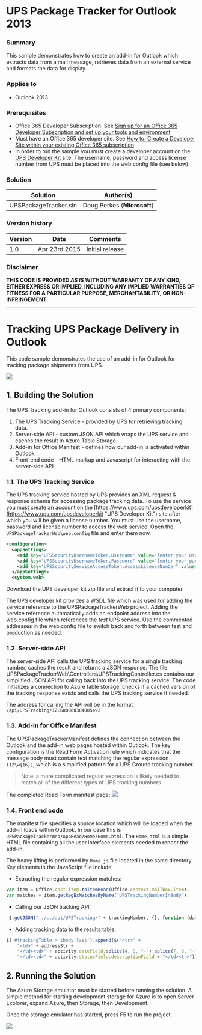 # UPS Package Tracker for Outlook 2013 #

### Summary ###
This sample demonstrates how to create an add-in for Outlook which extracts data from a mail message, retrieves data from an external service and formats the data for display.

### Applies to ###
-  Outlook 2013

### Prerequisites ###
-  Office 365 Developer Subscription. See [Sign up for an Office 365 Developer Subscription and set up your tools and environment](https://msdn.microsoft.com/EN-US/library/office/fp179924.aspx)
-  Must have an Office 365 developer site. See [How to: Create a Developer Site within your existing Office 365 subscription](https://msdn.microsoft.com/en-us/library/office/jj692554.aspx)
-  In order to run the sample you must create a developer account on the [UPS Developer Kit](https://www.ups.com/upsdeveloperkit) site. The username, password and access license number from UPS must be placed into the web.config file (see below).

### Solution ###
Solution | Author(s)
---------|----------
UPSPackageTracker.sln | Doug Perkes (**Microsoft**)

### Version history ###
Version  | Date | Comments
---------| -----| --------
1.0  | Apr 23rd 2015 | Initial release

### Disclaimer ###
**THIS CODE IS PROVIDED *AS IS* WITHOUT WARRANTY OF ANY KIND, EITHER EXPRESS OR IMPLIED, INCLUDING ANY IMPLIED WARRANTIES OF FITNESS FOR A PARTICULAR PURPOSE, MERCHANTABILITY, OR NON-INFRINGEMENT.**


----------

# Tracking UPS Package Delivery in Outlook #
This code sample demonstrates the use of an add-in for Outlook for tracking package shipments from UPS.

![](http://i.imgur.com/BXXM3sF.png)

## 1. Building the Solution ##
The UPS Tracking add-in for Outlook consists of 4 primary components:

1. The UPS Tracking Service - provided by UPS for retrieving tracking data.
2. Server-side API - custom JSON API which wraps the UPS service and caches the result in Azure Table Storage.
3. Add-in for Office Manifest - defines how our add-in is activated within Outlook
4. Front-end code - HTML markup and Javascript for interacting with the server-side API

### 1.1. The UPS Tracking Service ###
The UPS tracking service hosted by UPS provides an XML request & response schema for accessing package tracking data. To use the service you must create an account on the [https://www.ups.com/upsdeveloperkit](https://www.ups.com/upsdeveloperkit "UPS Developer Kit") site after which you will be given a license number. You must use the username, password and license number to access the web service. Open the `UPSPackageTrackerWeb\web.config` file and enter them now.

```XML
<configuration>
  <appSettings>
    <add key="UPSSecurityUsernameToken.Username" value="[enter your username]" />
    <add key="UPSSecurityUsernameToken.Password" value="[enter your password]" />
    <add key="UPSSecurityServiceAccessToken.AccessLicenseNumber" value="[enter your access license number]" />
  </appSettings>
  <system.web>
```

Download the UPS developer kit zip file and extract it to your computer. 

The UPS developer kit provides a WSDL file which was used for adding the service reference to the UPSPackageTrackerWeb project.  Adding the service reference automatically adds an endpoint address into the web.config file which references the *test* UPS service. Use the commented addresses in the web.config file to switch back and forth between test and production as needed.
  
### 1.2. Server-side API ###

The server-side API calls the UPS tracking service for a single tracking number, caches the result and returns a JSON response.  The file UPSPackageTrackerWeb\Controllers\UPSTrackingController.cs contains our simplified JSON API for calling back into the UPS tracking service. The code initializes a connection to Azure table storage, checks if a cached version of the tracking response exists and calls the UPS tracking service if needed.

The address for calling the API will be in the format `/api/UPSTracking/1ZE680080304005492`  

### 1.3. Add-in for Office Manifest ###

The UPSPackageTrackerManifest defines the connection between the Outlook and the add-in web pages hosted within Outlook. The key configuration is the Read Form Activation rule which indicates that the message body must contain text matching the regular expression `(1Z\w{16})`, which is a simplified pattern for a UPS Ground tracking number.

> Note: a more complicated regular expression is likely needed to match all of the different types of UPS tracking numbers. 

The completed Read Form manifest page:
![](http://i.imgur.com/T8CGcBa.png)

### 1.4. Front end code ###

The manifest file specifies a source location which will be loaded when the add-in loads within Outlook. In our case this is `UPSPackageTrackerWeb/AppRead/Home/Home.html`. The `Home.html` is a simple HTML file containing all the user interface elements needed to render the add-in.

The heavy lifting is performed by `Home.js` file located in the same directory. Key elements in the JavaScript file include:

-  Extracting the regular expression matches:
```JavaScript
var item = Office.cast.item.toItemRead(Office.context.mailbox.item);
var matches = item.getRegExMatchesByName("UPSTrackingNumberInBody");
```
-  Calling our JSON tracking API:
```JavaScript
 $.getJSON("../../api/UPSTracking/" + trackingNumber, {}, function (data) { ... });
```
- Adding tracking data to the results table:
```JavaScript
$('#trackingTable > tbody:last').append($("<tr>" +
    "<td>" + addressStr +
    "</td><td>" + activity.dateField.splice(4, 0, "-").splice(7, 0, "-") + " " + activity.timeField.splice(2, 0, ":").splice(5, 0, ":") +
    "</td><td>" + activity.statusField.descriptionField + "</td><tr>"));
```

## 2. Running the Solution ##

The Azure Storage emulator must be started before running the solution. A simple method for starting development storage for Azure is to open Server Explorer, expand Azure, then Storage, then Development.

Once the storage emulator has started, press F5 to run the project. 

<img src="https://telemetry.sharepointpnp.com/pnp-officeaddins/samples/Outlook.UPSPackageTracker" />